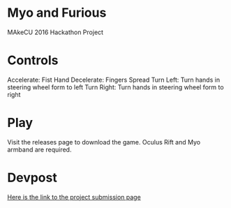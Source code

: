 # Myo and Furious
MAkeCU 2016 Hackathon Project
# Controls
Accelerate: Fist Hand
Decelerate: Fingers Spread
Turn Left: Turn hands in steering wheel form to left
Turn Right: Turn hands in steering wheel form to right
# Play
Visit the releases page to download the game. Oculus Rift and Myo armband are required.
# Devpost
[Here is the link to the project submission page](http://devpost.com/software/maya-and-furious)
